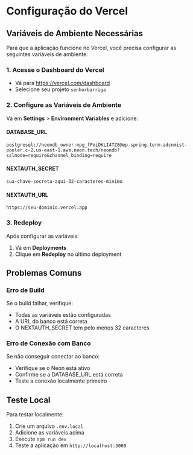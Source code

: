 # Configuração do Vercel

## Variáveis de Ambiente Necessárias

Para que a aplicação funcione no Vercel, você precisa configurar as seguintes variáveis de ambiente:

### 1. Acesse o Dashboard do Vercel
- Vá para https://vercel.com/dashboard
- Selecione seu projeto `senhorbarriga`

### 2. Configure as Variáveis de Ambiente
Vá em **Settings** > **Environment Variables** e adicione:

#### DATABASE_URL
```
postgresql://neondb_owner:npg_fPoiDKLI4TZ8@ep-spring-term-adcnmist-pooler.c-2.us-east-1.aws.neon.tech/neondb?sslmode=require&channel_binding=require
```

#### NEXTAUTH_SECRET
```
sua-chave-secreta-aqui-32-caracteres-minimo
```

#### NEXTAUTH_URL
```
https://seu-dominio.vercel.app
```

### 3. Redeploy
Após configurar as variáveis:
1. Vá em **Deployments**
2. Clique em **Redeploy** no último deployment

## Problemas Comuns

### Erro de Build
Se o build falhar, verifique:
- Todas as variáveis estão configuradas
- A URL do banco está correta
- O NEXTAUTH_SECRET tem pelo menos 32 caracteres

### Erro de Conexão com Banco
Se não conseguir conectar ao banco:
- Verifique se o Neon está ativo
- Confirme se a DATABASE_URL está correta
- Teste a conexão localmente primeiro

## Teste Local

Para testar localmente:
1. Crie um arquivo `.env.local`
2. Adicione as variáveis acima
3. Execute `npm run dev`
4. Teste a aplicação em `http://localhost:3000`
